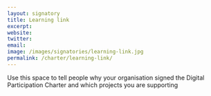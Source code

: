 ```yaml
---
layout: signatory
title: Learning link
excerpt: 
website: 
twitter: 
email: 
image: /images/signatories/learning-link.jpg
permalink: /charter/learning-link/
---
```


Use this space to tell people why your organisation signed the Digital Participation Charter and which projects you are supporting

